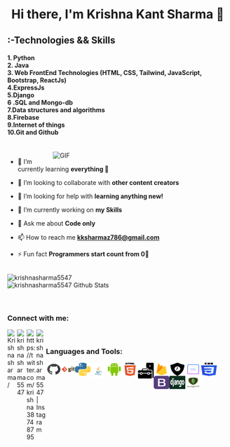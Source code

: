 <h1 align="center">Hi there, I'm Krishna Kant Sharma  👋</h1>
<h2 align="left">:-Technologies && Skills <br></h2>
<h4>
1. Python<br>
2. Java<br>
3. Web FrontEnd Technologies (HTML, CSS, Tailwind, JavaScript, Bootstrap, ReactJs) <br>
4.ExpressJs<br>
5.Django<br>
6 .SQL and Mongo-db<br> 
7.Data structures and algorithms<br>
8.Firebase<br>
9.Internet of things<br>
10.Git and Github
</h4>


<br>

<img align="right" alt="GIF" src="https://media1.giphy.com/media/p4NLw3I4U0idi/200.webp?cid=ecf05e47ut5pr45pj9m7x00dco0dgwmqq1so04zmjkqx6daz&rid=200.webp" width="400px" />

- 🌱 I’m currently learning **everything 🤣**

- 👯 I’m looking to collaborate with **other content creators**

- 🤔 I’m looking for help with **learning anything new!**

- 🔭 I’m currently working on **my Skills**

- 💬 Ask me about **Code only**

- 📫 How to reach me **kksharmaz786@gmail.com**

- ⚡ Fun fact  **Programmers start count from 0🤣**


<br>
<img src="https://github-readme-stats.vercel.app/api/top-langs/?username=krishnasharma5547&layout=compact&hide=html&hide_border=true,issues&theme=gruvbox" alt="krishnasharma5547" />
<br />
<img align="leftr" src="https://github-readme-stats.vercel.app/api?username=krishnasharma5547&include_all_commits=true&count_private=true&show_icons=true&line_height=20&title_color=7A7ADB&icon_color=2234AE&text_color=D3D3D3&bg_color=0,000000,130F40" alt="krishnasharma5547 Github Stats">
<br />
<br />
<br />

### Connect with me: 

<a href="https://www.linkedin.com/in/krishna-kant-sharma-253a98195/" target="_blank">
  <img align="left" alt="Krishna sharma/" | Linkedin" title="LinkedIn"  width="22px" src="https://cdn.jsdelivr.net/npm/simple-icons@v3/icons/linkedin.svg"> 
</a>                                                                                                                                     
<a href="https://www.hackerrank.com/_181500332?hr_r=1/" target="_blank">
  <img align="left" alt="krishnasharma5547" | HackerRank" title="HackerRank" width="22px" src="https://cdn.jsdelivr.net/npm/simple-icons@v3/icons/hackerrank.svg"> 
</a>
<a href="https://twitter.com/krishna38748795/" target="_blank">
  <img align="left" alt="https://twitter.com/krishna38748795" | Twitter" title="Twitter" width="22px" src="https://cdn.jsdelivr.net/npm/simple-icons@3.0.1/icons/twitter.svg">
</a>                                                                                                                                                                             <a href="https://www.instagram.com/krishna_sharma_5547/" target="_blank">
  <img align="left" alt="krishnasharma5547 | Instagram" title="Instagram" width="22px" src="https://cdn.jsdelivr.net/npm/simple-icons@3.0.1/icons/instagram.svg">
</a>
<br>

### Languages and Tools:

<img align="left" alt="GitHub" title="Github" width="36px" height="30px" src="https://github.com/krishnasharma5547/krishnasharma5547/blob/master/icons8-github-48.png" />
<img align="left" alt="Git" title="Git" width="30px" src="https://raw.githubusercontent.com/github/explore/80688e429a7d4ef2fca1e82350fe8e3517d3494d/topics/git/git.png" />
<img align="left" alt="python" title="Python" width="36px" height="30px" src="https://github.com/krishnasharma5547/krishnasharma5547/blob/master/download.jpg" />
<img align="left" alt="java" title="Java" width="36px" src="https://github.com/krishnasharma5547/krishnasharma5547/blob/master/java.png" />
<img align="left" alt="Android" title="Android" width="36px" height="30px" src="https://raw.githubusercontent.com/krishnasharma5547/krishnasharma5547/master/iconfinder_android_317758.png" />
<img align="left" alt="html5" title="HTML5" width="36px"  height="30px"src="https://github.com/krishnasharma5547/krishnasharma5547/blob/master/html.png" />
<img align="left" alt="IOT" title="IOT" width="36px" src="https://github.com/krishnasharma5547/krishnasharma5547/blob/master/icons8-device-manager-50.png" />
<img align="left" alt="firebase" title="Firebase" width="36px" height="30px" src="https://github.com/krishnasharma5547/krishnasharma5547/blob/master/icons8-google-firebase-console-48.png" />
<img align="left" alt="security" title="Security" width="36px" height="30px" src="https://github.com/krishnasharma5547/krishnasharma5547/blob/master/icons8-security-time-50.png" />
<img align="left" alt="SQL" title="SQL" width="36px" height="30px" src="https://github.com/krishnasharma5547/krishnasharma5547/blob/master/icons8-sql-64.png" />
<img align="left" alt="css3" title="CSS3" width="36px" height="30px" src="https://github.com/krishnasharma5547/krishnasharma5547/blob/master/css.png" />
<img align="left" alt="bootstrap" title="Bootstrap" width="36px" height="30px" src="https://github.com/krishnasharma5547/krishnasharma5547/blob/master/bootstrap.png" />
<img align="left" alt="Django" title="Django" width="36px" height="30px" src="https://github.com/krishnasharma5547/krishnasharma5547/blob/master/django.png" />
<img align="left" alt="mongo" title="Mongo-db" width="36px" height="30px" src="https://github.com/krishnasharma5547/krishnasharma5547/blob/master/mongo.png" />





<br /><br />




